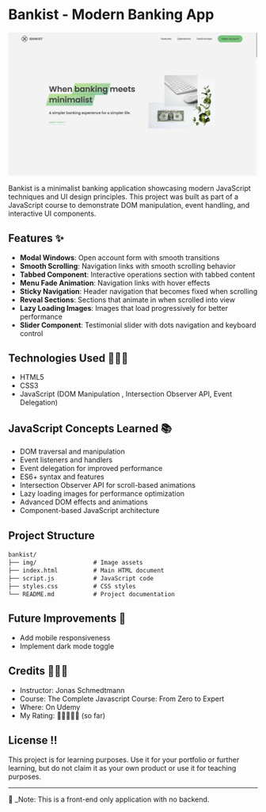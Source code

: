 # Bankist - Modern Banking App

![Bankist Logo](./img/solution.png)

Bankist is a minimalist banking application showcasing modern JavaScript techniques and UI design principles. This project was built as part of a JavaScript course to demonstrate DOM manipulation, event handling, and interactive UI components.

## Features ✨

- **Modal Windows**: Open account form with smooth transitions
- **Smooth Scrolling**: Navigation links with smooth scrolling behavior
- **Tabbed Component**: Interactive operations section with tabbed content
- **Menu Fade Animation**: Navigation links with hover effects
- **Sticky Navigation**: Header navigation that becomes fixed when scrolling
- **Reveal Sections**: Sections that animate in when scrolled into view
- **Lazy Loading Images**: Images that load progressively for better performance
- **Slider Component**: Testimonial slider with dots navigation and keyboard control

## Technologies Used 👩🏽‍💻

- HTML5
- CSS3
- JavaScript (DOM Manipulation , Intersection Observer API, Event Delegation)

## JavaScript Concepts Learned 📚

- DOM traversal and manipulation
- Event listeners and handlers
- Event delegation for improved performance
- ES6+ syntax and features
- Intersection Observer API for scroll-based animations
- Lazy loading images for performance optimization
- Advanced DOM effects and animations
- Component-based JavaScript architecture

## Project Structure

```
bankist/
├── img/                # Image assets
├── index.html          # Main HTML document
├── script.js           # JavaScript code
├── styles.css          # CSS styles
└── README.md           # Project documentation
```

## Future Improvements 🎯

- Add mobile responsiveness
- Implement dark mode toggle

## Credits 👩🏽‍🏫

- Instructor: Jonas Schmedtmann
- Course: The Complete Javascript Course: From Zero to Expert
- Where: On Udemy
- My Rating: 🌟🌟🌟🌟🌟 (so far)

## License ‼️

This project is for learning purposes. Use it for your portfolio or further learning, but do not claim it as your own product or use it for teaching purposes.

---

🚨 \_Note: This is a front-end only application with no backend.

